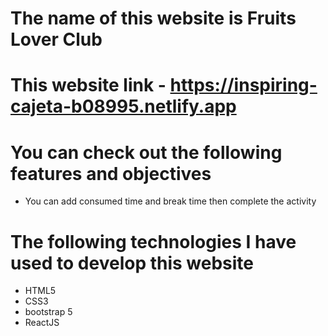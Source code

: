 # The name of this website is Fruits Lover Club

# This website link - https://inspiring-cajeta-b08995.netlify.app

# You can check out the following features and objectives

- You can add consumed time and break time then complete the activity

# The following technologies I have used to develop this website

- HTML5
- CSS3
- bootstrap 5
- ReactJS
